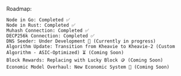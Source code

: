 Roadmap:

    Node in Go: Completed ✅
    Node in Rust: Completed ✅
    Muhash Connection: Completed ✅
    DECP256k Connection: Completed ✅
    DNS Seeder: Under Development 🔄 (Currently in progress)
    Algorithm Update: Transition from Kheavie to Kheavie-2 (Custom Algorithm - ASIC-Optimized) ⏳ (Coming Soon)
    Block Rewards: Replacing with Lucky Block 🪙 (Coming Soon)
    Economic Model Overhaul: New Economic System 🔧 (Coming Soon)
